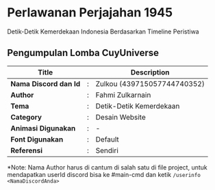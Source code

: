 # Perlawanan Perjajahan 1945

Detik-Detik Kemerdekaan Indonesia Berdasarkan Timeline Peristiwa

## Pengumpulan Lomba CuyUniverse 

| Title        |   | Description                    |   
|--------------|---|--------------------------------|
| **Nama Discord dan Id** | : | Zulkou (439715057744740352)     |
| **Author**       | : | Fahmi Zulkarnain |
| **Tema**       | : | Detik-Detik Kemerdekaan |
| **Category**    | : | Desain Website                 |
| **Animasi Digunakan** | : | - |
| **Font Digunakan** | : | Default |
| **Referensi** | : | Sendiri |

*Note: Nama Author harus di cantum di salah satu di file project, untuk mendapatkan userId discord bisa ke #main-cmd dan ketik `/userinfo <NamaDiscordAnda>`
